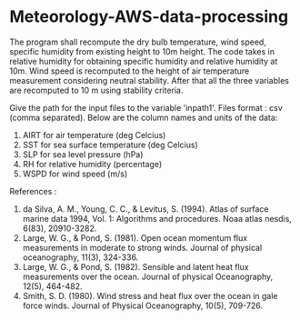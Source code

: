 # Meteorology-AWS-data-processing

The program shall recompute the dry bulb temperature, wind speed, specific humidity from existing height to 10m height. The code takes in relative humidity for obtaining specific humidity and relative humidity at 10m. Wind speed is recomputed to the height of air temperature measurement considering neutral stability. After that all the three variables are recomputed to 10 m using stability criteria. 

Give the path for the input files to the variable 'inpath1'.
Files format : csv (comma separated).
Below are the column names and units of the data:
1. AIRT for air temperature (deg Celcius)
2. SST for sea surface temperature (deg Celcius)
3. SLP for sea level pressure (hPa)
4. RH for relative humidity (percentage)
5. WSPD for wind speed (m/s)

References :
1. da Silva, A. M., Young, C. C., & Levitus, S. (1994). Atlas of surface marine data 1994, Vol. 1: Algorithms and procedures. Noaa atlas nesdis, 6(83), 20910-3282.
2. Large, W. G., & Pond, S. (1981). Open ocean momentum flux measurements in moderate to strong winds. Journal of physical oceanography, 11(3), 324-336.
3. Large, W. G., & Pond, S. (1982). Sensible and latent heat flux measurements over the ocean. Journal of physical Oceanography, 12(5), 464-482.
4. Smith, S. D. (1980). Wind stress and heat flux over the ocean in gale force winds. Journal of Physical Oceanography, 10(5), 709-726.
